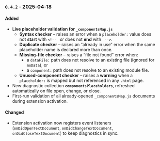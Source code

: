 ### `0.4.2` ‑ 2025‑04‑18
#### Added
- **Live placeholder validation for `_componentsMap.js`**  
  - **Syntax checker** – raises an error when a `placeholder:` value does not **start** with `<!-- ` *or* does not **end** with ` -->`.  
  - **Duplicate checker** – raises an “already in use” error when the same placeholder name is declared more than once.  
  - **Missing‑file checker** – raises a “file not found” error when:  
    - a `dataFile:` path does not resolve to an existing file (ignored for `noData`), or  
    - a `component:` path does not resolve to an existing module file.  
  - **Unused‑component checker** – raises a **warning** when a `placeholder:` is mapped but not referenced in any `.html` page.  
- New diagnostic collection **`componentsPlaceholders`**, refreshed automatically on file open, change, or close.  
- First‑run validation of all already‑opened `_componentsMap.js` documents during extension activation.

#### Changed
- Extension activation now registers event listeners (`onDidOpenTextDocument`, `onDidChangeTextDocument`, `onDidCloseTextDocument`) to keep diagnostics in sync.  
